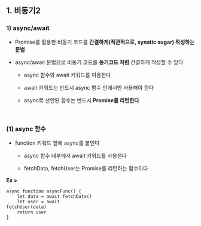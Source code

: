 ## 1. 비동기2
### 1) async/await
* Promise를 활용한 비동기 코드를 __간결하게(직관적으로, synatic sugar) 작성하는 문법__  

* async/await 문법으로 비동기 코드를 __동기코드 처럼__ 간결하게 작성할 수 있다

   * async 함수와 await 키워드를 이용한다

   * await 키워드는 반드시 async 함수 안에서만 사용해야 한다

   * async로 선언된 함수는 반드시 __Promise를 리턴한다__   
<br>

### (1) async 함수
* function 키워드 앞에 async를 붙인다

   * async 함수 내부에서 await 키워드를 사용한다

   * fetchData, fetchUser는 Promise를 리턴하는 함수이다

__Ex >__
```
async function asyncFunc() {
    let data = await fetchData()
    let user = await
fetchUser(data)
    return user
}
```
